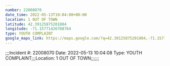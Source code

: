 ```yaml
---
number: 22008070
date_time: 2022-05-13T10:04:08+00:00
location: 1 OUT OF TOWN
latitude: 42.39125875201804
longitude: -71.15771426708764
type: YOUTH COMPLAINT
google_maps_link: https://maps.google.com/?q=42.39125875201804,-71.15771426708764
---
```


;;;Incident #: 22008070  Date: 2022-05-13 10:04:08  Type: YOUTH COMPLAINT;;;Location: 1 OUT OF TOWN;;;;;;
